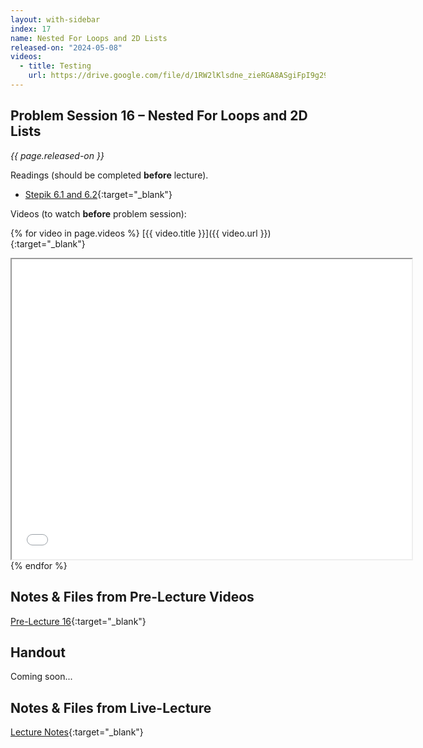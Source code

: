```yaml
---
layout: with-sidebar
index: 17
name: Nested For Loops and 2D Lists
released-on: "2024-05-08"
videos:
  - title: Testing
    url: https://drive.google.com/file/d/1RW2lKlsdne_zieRGA8ASgiFpI9g29eVy/preview
---
```


## Problem Session 16 – Nested For Loops and 2D Lists

_{{ page.released-on }}_

Readings (should be completed **before** lecture). 
- [Stepik 6.1 and 6.2](https://stepik.org/lesson/567189/step/1?unit=561462){:target="_blank"}

Videos (to watch **before** problem session):

{% for video in page.videos %}
[{{ video.title }}]({{ video.url }}){:target="_blank"}

<iframe src="{{ video.url }}/preview" width="640" height="480" allow="autoplay"></iframe>
{% endfor %}

## Notes & Files from Pre-Lecture Videos

[Pre-Lecture 16](https://github.com/ucsd-cse8a-sp24/ucsd-cse8a-sp24.github.io/tree/main/_pre-lectures/lecture-16){:target="_blank"}

## Handout

Coming soon...

## Notes & Files from Live-Lecture

[Lecture Notes](https://drive.google.com/drive/folders/1389GXIaxMwFzb5b5sMUaxEMMjtDQrNN1?usp=sharing){:target="_blank"}

